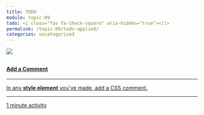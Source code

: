 ```yaml
---
title: TODO
module: topic-09
todo: <i class="fas fa-check-square" aria-hidden="true"></i>
permalink: /topic-09/todo-applied/
categories: uncategorized
---
```


  <div class="col-lg-4">
    <div class="bs-component">
      <div class="list-group">
        <a href="{{ site.url }}/topic-09/css-comments/" target="_blank" class="list-group-item">
          <img src="../img/hw-icon-edit-file.svg" style="max-height: 100px; margin: auto; margin-bottom: 10px;" />
          <h4 class="list-group-item-heading">Add a Comment</h4>
          <hr>
          <p class="list-group-item-text">In any <b>style element</b> you've made, add a CSS comment.</p>
          <hr>
          <p class="list-group-item-text"><i class="fa fa-clock-o" aria-hidden="true"></i> 1 minute activity</p>
        </a>
      </div>
    </div>
  </div>
</div>
